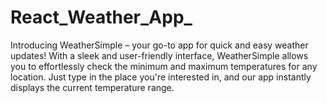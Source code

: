 # React_Weather_App_
Introducing WeatherSimple – your go-to app for quick and easy weather updates! With a sleek and user-friendly interface, WeatherSimple allows you to effortlessly check the minimum and maximum temperatures for any location. Just type in the place you're interested in, and our app instantly displays the current temperature range.
